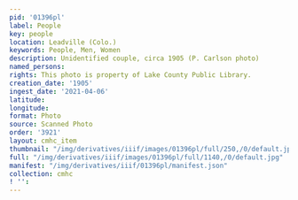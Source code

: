 ```yaml
---
pid: '01396pl'
label: People
key: people
location: Leadville (Colo.)
keywords: People, Men, Women
description: Unidentified couple, circa 1905 (P. Carlson photo)
named_persons: 
rights: This photo is property of Lake County Public Library.
creation_date: '1905'
ingest_date: '2021-04-06'
latitude: 
longitude: 
format: Photo
source: Scanned Photo
order: '3921'
layout: cmhc_item
thumbnail: "/img/derivatives/iiif/images/01396pl/full/250,/0/default.jpg"
full: "/img/derivatives/iiif/images/01396pl/full/1140,/0/default.jpg"
manifest: "/img/derivatives/iiif/01396pl/manifest.json"
collection: cmhc
! '': 
---
```

